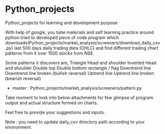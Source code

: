 # Python_projects
Python_projects for learning and development purpose

With help of google, you tube materials and self learning practice around python tried to developed piece of code program which downloads(Python_projects/market_analysis/screeners/download_daily_csv.py) last 500 days daily trading data (OHLC) and find different trading chart patterns from it over 1500 stocks from NSE.

Some patterns it discovers are,
Triangle
Head and shoulder
Inverted Head and shoulder
Double top
Double bottom
rectangle / flag
Downtrend line
Downtrend line broken (bullish reversal)
Uptrend line
Uptrend line broken (bearish reversal)


+ master : Python_projects/market_analysis/screeners/pattern.py

Take moment to look into below attachments for few glimpse of program output and actual structure formed on charts.

Feel free to provide your suggestions and inputs.

Note : you need to update daily_csv directory path according to your environment.
